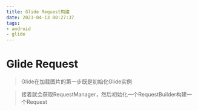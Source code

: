 ```yaml
---
title: Glide Request构建
date: 2023-04-13 00:27:37
tags:
- android
- glide
---
```




# Glide Request



> Glide在加载图片的第一步既是初始化Glide实例

> 接着就会获取RequestManager，然后初始化一个RequestBuilder构建一个Request



